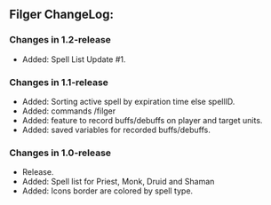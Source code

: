 ## Filger ChangeLog:

### Changes in 1.2-release

 - Added: Spell List Update #1.

### Changes in 1.1-release

 - Added: Sorting active spell by expiration time else spellID.
 - Added: commands /filger <argument>
 - Added: feature to record buffs/debuffs on player and target units.
 - Added: saved variables for recorded buffs/debuffs.

### Changes in 1.0-release

 - Release.
 - Added: Spell list for Priest, Monk, Druid and Shaman
 - Added: Icons border are colored by spell type.